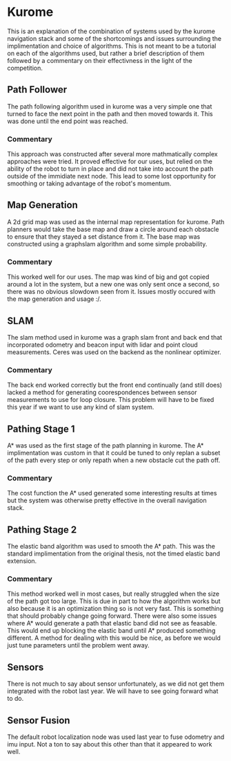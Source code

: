 
# Kurome 

This is an explanation of the combination of systems used by the kurome
navigation stack and some of the shortcomings and issues surrounding the
implimentation and choice of algorithms. This is not meant to be a
tutorial on each of the algorithms used, but rather a brief description
of them followed by a commentary on their effectivness in the light of
the competition.

## Path Follower

The path following algorithm used in kurome was a very simple one that
turned to face the next point in the path and then moved towards it. This
was done until the end point was reached.

### Commentary

This approach was constructed after several more mathmatically complex
approaches were tried. It proved effective for our uses, but relied on
the ability of the robot to turn in place and did not take into account
the path outside of the immidiate next node. This lead to some lost 
opportunity for smoothing or taking advantage of the robot's momentum.

## Map Generation

A 2d grid map was used as the internal map representation for kurome. Path
planners would take the base map and draw a circle around each obstacle to
ensure that they stayed a set distance from it. The base map was constructed
using a graphslam algorithm and some simple probability.

### Commentary

This worked well for our uses. The map was kind of big and got copied around
a lot in the system, but a new one was only sent once a second, so there was
no obvious slowdown seen from it. Issues mostly occured with the map generation
and usage :/.

## SLAM

The slam method used in kurome was a graph slam front and back end that incorporated
odometry and beacon input with lidar and point cloud measurements. Ceres was used
on the backend as the nonlinear optimizer. 

### Commentary

The back end worked correctly but the front
end continually (and still does) lacked a method for generating coorespondences between
sensor measurements to use for loop closure. This problem will have to be fixed this year
if we want to use any kind of slam system.

## Pathing Stage 1

A* was used as the first stage of the path planning in kurome. The A* implimentation was
custom in that it could be tuned to only replan a subset of the path every step or only
repath when a new obstacle cut the path off.

### Commentary

The cost function the A* used generated some interesting results at times but the system was
otherwise pretty effective in the overall navigation stack.

## Pathing Stage 2

The elastic band algorithm was used to smooth the A* path. This was the standard implimentation
from the original thesis, not the timed elastic band extension.

### Commentary

This method worked well in most cases, but really struggled when the size of the path got too large.
This is due in part to how the algorithm works but also because it is an optimization thing so is
not very fast. This is something that should probably change going forward. There were also some issues
where A* would generate a path that elastic band did not see as feasable. This would end up blocking
the elastic band until A* produced something different. A method for dealing with this would be nice,
as before we would just tune parameters until the problem went away.

## Sensors

There is not much to say about sensor unfortunately, as we did not get them integrated with the
robot last year. We will have to see going forward what to do.

## Sensor Fusion

The default robot localization node was used last year to fuse odometry and imu input. Not a ton
to say about this other than that it appeared to work well.
